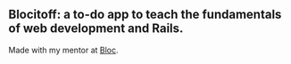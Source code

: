 ## Blocitoff: a to-do app to teach the fundamentals of web development and Rails.

Made with my mentor at [Bloc](http://bloc.io).
